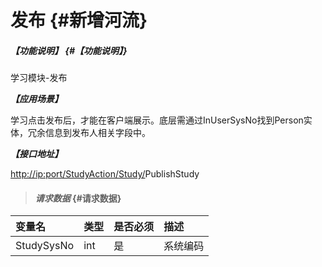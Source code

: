 # 发布 {#新增河流}

##### _【功能说明】_ {#【功能说明】}

学习模块-发布

_**【应用场景】**_

学习点击发布后，才能在客户端展示。底层需通过InUserSysNo找到Person实体，冗余信息到发布人相关字段中。

_**【接口地址】**_

[http://ip:port/StudyAction/Study/](http://ip:port/HMAction/River/AddRiver)PublishStudy

> #### _请求数据_ {#请求数据}

| 变量名 | 类型 | 是否必须 | 描述 |
| :--- | :--- | :--- | :--- |
| StudySysNo | int | 是 | 系统编码 |



